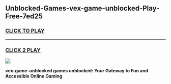 
## Unblocked-Games-vex-game-unblocked-Play-Free-7ed25
<h3>
<a href="https://premium76.site?title=vex-game-unblocked&ref=23A">CLICK TO PLAY</a></h3>
<hr>

<h3>
<a href="https://premium76.site?title=vex-game-unblocked&ref=23A">CLICK 2 PLAY</a>
  
</h3>

<a href="https://premium76.site?title=vex-game-unblocked&ref=23A"><img src="https://clearcache.store/games.png"></a>


**vex-game-unblocked games unblocked: Your Gateway to Fun and Accessible Online Gaming**

